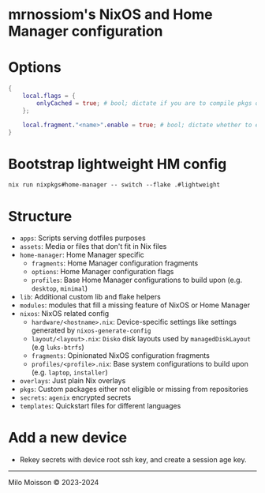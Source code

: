 # mrnossiom's NixOS and Home Manager configuration

# Options

```nix
{
	local.flags = {
		onlyCached = true; # bool; dictate if you are to compile pkgs or use cache
	};

	local.fragment."<name>".enable = true; # bool; dictate whether to enable a fragment
}
```

# Bootstrap lightweight HM config

```
nix run nixpkgs#home-manager -- switch --flake .#lightweight
```

# Structure

- `apps`: Scripts serving dotfiles purposes
- `assets`: Media or files that don't fit in Nix files
- `home-manager`: Home Manager specific
	- `fragments`: Home Manager configuration fragments
	- `options`: Home Manager configuration flags
	- `profiles`: Base Home Manager configurations to build upon (e.g. `desktop`, `minimal`)
- `lib`: Additional custom lib and flake helpers 
- `modules`: modules that fill a missing feature of NixOS or Home Manager
- `nixos`: NixOS related config
	- `hardware/<hostname>.nix`: Device-specific settings like settings generated by `nixos-generate-config`
	- `layout/<layout>.nix`: `Disko` disk layouts used by `managedDiskLayout` (e.g `luks-btrfs`)
	- `fragments`: Opinionated NixOS configuration fragments
	- `profiles/<profile>.nix`: Base system configurations to build upon (e.g. `laptop`, `installer`)
- `overlays`: Just plain Nix overlays
- `pkgs`: Custom packages either not eligible or missing from repositories
- `secrets`: `agenix` encrypted secrets
- `templates`: Quickstart files for different languages

# Add a new device

- Rekey secrets with device root ssh key, and create a session age key.

---

Milo Moisson © 2023-2024
